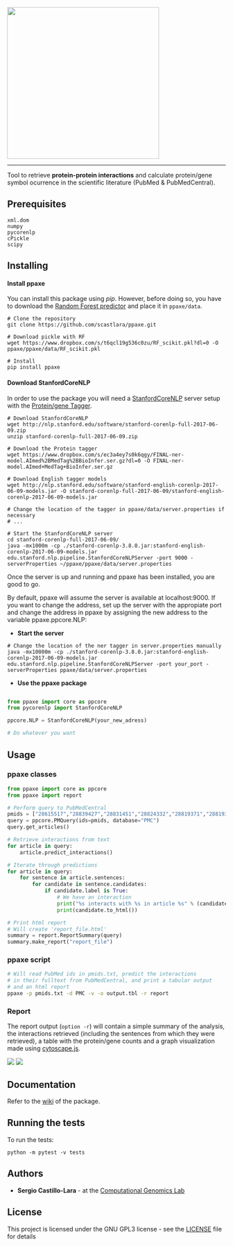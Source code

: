 
<img width="350" src="https://raw.githubusercontent.com/scastlara/ppaxe/master/ppaxe/logo.png"/>

-----

Tool to retrieve **protein-protein interactions** and calculate protein/gene symbol ocurrence in the scientific literature (PubMed & PubMedCentral).


## Prerequisites


```
xml.dom
numpy
pycorenlp
cPickle
scipy
```

## Installing

#### Install ppaxe
You can install this package using _pip_. However, before doing so, you have to download the [Random Forest predictor](https://www.dropbox.com/s/t6qcl19g536c0zu/RF_scikit.pkl?dl=0) and place it in `ppaxe/data`.

```
# Clone the repository
git clone https://github.com/scastlara/ppaxe.git

# Download pickle with RF
wget https://www.dropbox.com/s/t6qcl19g536c0zu/RF_scikit.pkl?dl=0 -O ppaxe/ppaxe/data/RF_scikit.pkl

# Install
pip install ppaxe
```

#### Download StanfordCoreNLP
In order to use the package you will need a [StanfordCoreNLP](https://stanfordnlp.github.io/CoreNLP) server setup with
 the [Protein/gene Tagger](https://www.dropbox.com/s/ec3a4ey7s0k6qgy/FINAL-ner-model.AImed%2BMedTag%2BBioInfer.ser.gz?dl=0).

 ```
 # Download StanfordCoreNLP
 wget http://nlp.stanford.edu/software/stanford-corenlp-full-2017-06-09.zip
 unzip stanford-corenlp-full-2017-06-09.zip

 # Download the Protein tagger
 wget https://www.dropbox.com/s/ec3a4ey7s0k6qgy/FINAL-ner-model.AImed%2BMedTag%2BBioInfer.ser.gz?dl=0 -O FINAL-ner-model.AImed+MedTag+BioInfer.ser.gz

 # Download English tagger models
 wget http://nlp.stanford.edu/software/stanford-english-corenlp-2017-06-09-models.jar -O stanford-corenlp-full-2017-06-09/stanford-english-corenlp-2017-06-09-models.jar

 # Change the location of the tagger in ppaxe/data/server.properties if necessary
 # ...

 # Start the StanfordCoreNLP server
 cd stanford-corenlp-full-2017-06-09/
java -mx1000m -cp ./stanford-corenlp-3.8.0.jar:stanford-english-corenlp-2017-06-09-models.jar edu.stanford.nlp.pipeline.StanfordCoreNLPServer -port 9000 -serverProperties ~/ppaxe/ppaxe/data/server.properties
 ```

Once the server is up and running and ppaxe has been installed, you are good to go.

By default, ppaxe will assume the server is available at localhost:9000. If you want to change the address, set up the server with the appropiate port and change the address in ppaxe by assigning the new address to the variable ppaxe.ppcore.NLP:

* **Start the server**

```
# Change the location of the ner tagger in server.properties manually
java -mx10000m -cp ./stanford-corenlp-3.8.0.jar:stanford-english-corenlp-2017-06-09-models.jar edu.stanford.nlp.pipeline.StanfordCoreNLPServer -port your_port -serverProperties ppaxe/data/server.properties
```

* **Use the ppaxe package**


 ```py

from ppaxe import core as ppcore
from pycorenlp import StanfordCoreNLP

ppcore.NLP = StanfordCoreNLP(your_new_adress)

# Do whatever you want
 ```

## Usage

### ppaxe classes

```py
from ppaxe import core as ppcore
from ppaxe import report

# Perform query to PubMedCentral
pmids = ["28615517","28839427","28831451","28824332","28819371","28819357"]
query = ppcore.PMQuery(ids=pmids, database="PMC")
query.get_articles()

# Retrieve interactions from text
for article in query:
    article.predict_interactions()

# Iterate through predictions
for article in query:
    for sentence in article.sentences:
        for candidate in sentence.candidates:
            if candidate.label is True:
                # We have an interaction
                print("%s interacts with %s in article %s" % (candidate.prot1.symbol, candidate.prot2.symbol, article.pmid ))
                print(candidate.to_html())

# Print html report
# Will create 'report_file.html'
summary = report.ReportSummary(query)
summary.make_report("report_file")
```

### ppaxe script

```sh
# Will read PubMed ids in pmids.txt, predict the interactions
# in their fulltext from PubMedCentral, and print a tabular output
# and an html report
ppaxe -p pmids.txt -d PMC -v -o output.tbl -r report
```

### Report

The report output (`option -r`) will contain a simple summary of the analysis, the interactions retrieved (including the sentences from which they were retrieved), a table with the protein/gene counts and a graph visualization made using [cytoscape.js](http://js.cytoscape.org/).

<img src="https://raw.githubusercontent.com/scastlara/ppaxe/master/ppaxe/data/report1-example.png"/>
<img src="https://raw.githubusercontent.com/scastlara/ppaxe/master/ppaxe/data/report2-example.png"/>

## Documentation

Refer to the [wiki](https://github.com/scastlara/ppaxe/wiki/Documentation) of the package.

## Running the tests

To run the tests:

```
python -m pytest -v tests
```

## Authors

* **Sergio Castillo-Lara** - at the [Computational Genomics Lab](https://compgen.bio.ub.edu)


## License

This project is licensed under the GNU GPL3 license - see the [LICENSE](LICENSE) file for details
